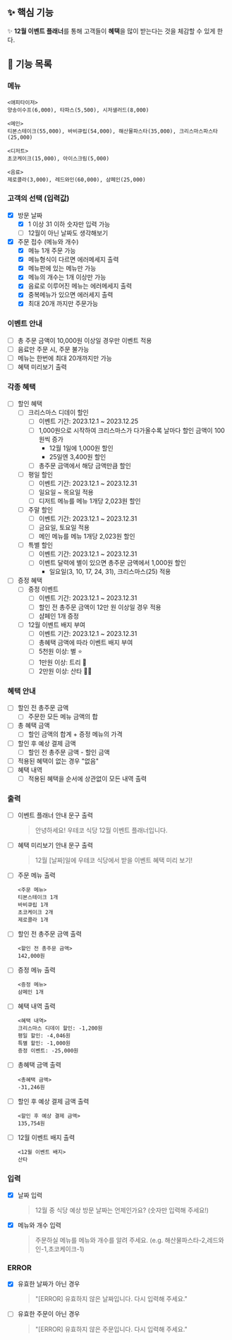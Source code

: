 ## ✨ 핵심 기능

✨ **12월 이벤트 플래너**를 통해 고객들이 **혜택**을 많이 받는다는 것을 체감할 수 있게 한다.

## 🚀 기능 목록

### 메뉴

```
<애피타이저>
양송이수프(6,000), 타파스(5,500), 시저샐러드(8,000)

<메인>
티본스테이크(55,000), 바비큐립(54,000), 해산물파스타(35,000), 크리스마스파스타(25,000)

<디저트>
초코케이크(15,000), 아이스크림(5,000)

<음료>
제로콜라(3,000), 레드와인(60,000), 샴페인(25,000)
```

### 고객의 선택 (입력값)

- [x] 방문 날짜
  - [x] 1 이상 31 이하 숫자만 입력 가능
  - [ ] 12월이 아닌 날짜도 생각해보기
- [x] 주문 접수 (메뉴와 개수)
  - [x] 메뉴 1개 주문 가능
  - [x] 메뉴형식이 다르면 에러메세지 출력
  - [x] 메뉴판에 있는 메뉴만 가능
  - [x] 메뉴의 개수는 1개 이상만 가능
  - [x] 음료로 이루어진 메뉴는 에러메세지 출력
  - [x] 중복메뉴가 있으면 에러세지 출력
  - [x] 최대 20개 까지만 주문가능

### 이벤트 안내

- [ ] 총 주문 금액이 10,000원 이상일 경우만 이벤트 적용
- [ ] 음료만 주문 시, 주문 불가능
- [ ] 메뉴는 한번에 최대 20개까지만 가능
- [ ] 혜택 미리보기 출력

### 각종 혜택

- [ ] 할인 혜택
  - [ ] 크리스마스 디데이 할인
    - [ ] 이벤트 기간: 2023.12.1 ~ 2023.12.25
    - [ ] 1,000원으로 시작하여 크리스마스가 다가올수록 날마다 할인 금액이 100원씩 증가
      - 12월 1일에 1,000원 할인
      - 25일엔 3,400원 할인
    - [ ] 총주문 금액에서 해당 금액만큼 할인
  - [ ] 평일 할인
    - [ ] 이벤트 기간: 2023.12.1 ~ 2023.12.31
    - [ ] 일요일 ~ 목요일 적용
    - [ ] 디저트 메뉴를 메뉴 1개당 2,023원 할인
  - [ ] 주말 할인
    - [ ] 이벤트 기간: 2023.12.1 ~ 2023.12.31
    - [ ] 금요일, 토요일 적용
    - [ ] 메인 메뉴를 메뉴 1개당 2,023원 할인
  - [ ] 특별 할인
    - [ ] 이벤트 기간: 2023.12.1 ~ 2023.12.31
    - [ ] 이벤트 달력에 별이 있으면 총주문 금액에서 1,000원 할인
      - 일요일(3, 10, 17, 24, 31), 크리스마스(25) 적용
- [ ] 증정 혜택
  - [ ] 증정 이벤트
    - [ ] 이벤트 기간: 2023.12.1 ~ 2023.12.31
    - [ ] 할인 전 총주문 금액이 12만 원 이상일 경우 적용
    - [ ] 샴페인 1개 증정
  - [ ] 12월 이벤트 배지 부여
    - [ ] 이벤트 기간: 2023.12.1 ~ 2023.12.31
    - [ ] 총혜택 금액에 따라 이벤트 배지 부여
    - [ ] 5천원 이상: 별 ⭐️
    - [ ] 1만원 이상: 트리 🎄
    - [ ] 2만원 이상: 산타 🎅🏻

### 혜택 안내

- [ ] 할인 전 총주문 금액
  - [ ] 주문한 모든 메뉴 금액의 합
- [ ] 총 혜택 금액
  - [ ] 할인 금액의 합계 + 증정 메뉴의 가격
- [ ] 할인 후 예상 결제 금액
  - [ ] 할인 전 총주문 금액 - 할인 금액
- [ ] 적용된 혜택이 없는 경우 "없음"
- [ ] 혜택 내역
  - [ ] 적용된 혜택을 순서에 상관없이 모든 내역 출력

### 출력

- [ ] 이벤트 플래너 안내 문구 출력
  > 안녕하세요! 우테코 식당 12월 이벤트 플래너입니다.
- [ ] 혜택 미리보기 안내 문구 출력
  > 12월 [날짜]일에 우테코 식당에서 받을 이벤트 혜택 미리 보기!
- [ ] 주문 메뉴 출력
  ```
  <주문 메뉴>
  티본스테이크 1개
  바비큐립 1개
  초코케이크 2개
  제로콜라 1개
  ```
- [ ] 할인 전 총주문 금액 출력
  ```
  <할인 전 총주문 금액>
  142,000원
  ```
- [ ] 증정 메뉴 출력
  ```
  <증정 메뉴>
  샴페인 1개
  ```
- [ ] 혜택 내역 출력
  ```
  <혜택 내역>
  크리스마스 디데이 할인: -1,200원
  평일 할인: -4,046원
  특별 할인: -1,000원
  증정 이벤트: -25,000원
  ```
- [ ] 총혜택 금액 출력
  ```
  <총혜택 금액>
  -31,246원
  ```
- [ ] 할인 후 예상 결제 금액 출력
  ```
  <할인 후 예상 결제 금액>
  135,754원
  ```
- [ ] 12월 이벤트 배지 출력
  ```
  <12월 이벤트 배지>
  산타
  ```

### 입력

- [x] 날짜 입력
  > 12월 중 식당 예상 방문 날짜는 언제인가요? (숫자만 입력해 주세요!)
- [x] 메뉴와 개수 입력
  > 주문하실 메뉴를 메뉴와 개수를 알려 주세요. (e.g. 해산물파스타-2,레드와인-1,초코케이크-1)

### ERROR

- [x] 유효한 날짜가 아닌 경우
  > "[ERROR] 유효하지 않은 날짜입니다. 다시 입력해 주세요."
- [ ] 유효한 주문이 아닌 경우
  > "[ERROR] 유효하지 않은 주문입니다. 다시 입력해 주세요."
